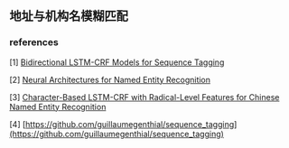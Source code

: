 ## 地址与机构名模糊匹配



### references

\[1\] [Bidirectional LSTM-CRF Models for Sequence Tagging](https://arxiv.org/pdf/1508.01991v1.pdf)

\[2\] [Neural Architectures for Named Entity Recognition](http://aclweb.org/anthology/N16-1030)

\[3\] [Character-Based LSTM-CRF with Radical-Level Features for Chinese Named Entity Recognition](http://www.nlpr.ia.ac.cn/cip/ZhangPublications/dong-nlpcc-2016.pdf)

\[4\] [https://github.com/guillaumegenthial/sequence_tagging](https://github.com/guillaumegenthial/sequence_tagging)  